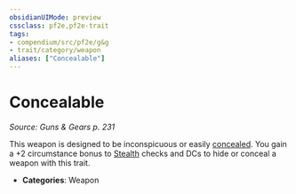 ```yaml
---
obsidianUIMode: preview
cssclass: pf2e,pf2e-trait
tags:
- compendium/src/pf2e/g&g
- trait/category/weapon
aliases: ["Concealable"]
---
```

# Concealable  
*Source: Guns & Gears p. 231*  

This weapon is designed to be inconspicuous or easily [concealed](../conditions.md#Concealed). You gain a +2 circumstance bonus to [Stealth](../../Compendium/skills.md#Stealth) checks and DCs to hide or conceal a weapon with this trait.

- **Categories**: Weapon